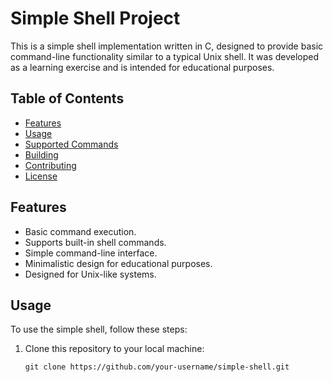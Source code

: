 # Simple Shell Project

This is a simple shell implementation written in C, designed to provide basic command-line functionality similar to a typical Unix shell. It was developed as a learning exercise and is intended for educational purposes.

## Table of Contents

- [Features](#features)
- [Usage](#usage)
- [Supported Commands](#supported-commands)
- [Building](#building)
- [Contributing](#contributing)
- [License](#license)

## Features

- Basic command execution.
- Supports built-in shell commands.
- Simple command-line interface.
- Minimalistic design for educational purposes.
- Designed for Unix-like systems.

## Usage

To use the simple shell, follow these steps:

1. Clone this repository to your local machine:

   ```shell
   git clone https://github.com/your-username/simple-shell.git
   ```
